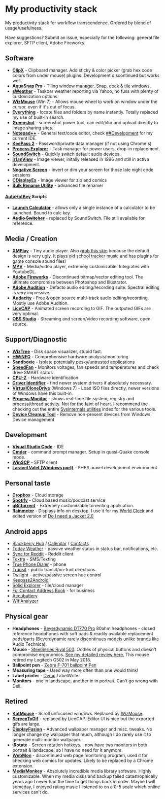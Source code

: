 # My productivity stack
My productivity stack for workflow transcendence. Ordered by blend of usage/usefulness.

Have suggestions? Submit an issue, especially for the following: general file explorer, SFTP client, Adobe Fireworks.

## Software
- [**ClipX**](https://bluemars.org/clipx/) - Clipboard manager. Add sticky & color picker (grab hex code colors from under mouse) plugins. Development discontinued but works well.
- [**AquaSnap Pro**](https://www.nurgo-software.com/products/aquasnap) - Tiling window manager. Snap, dock & tile windows. 
- [**sWeather**](http://www.dcmembers.com/skwire/download/sweather/) - Taskbar weather reporting via Yahoo, no fuss with plenty of customization options.
- [**WizMouse**](http://antibody-software.com/web/software/software/wizmouse-makes-your-mouse-wheel-work-on-the-window-under-the-mouse/) (Win 7) - Allows mouse wheel to work on window under the cursor, even if it's out of focus.
- [**Everything**](https://www.voidtools.com/) - locate files and folders by name instantly. Totally replaced my use of built-in search.
- [**Greenshot**](http://getgreenshot.org/) - screenshot power tool, can edit/blur and upload directly to image sharing sites.
- [**Notepad++**](https://notepad-plus-plus.org/) - General text/code editor, check [##Development](#development) for my current IDE.
- [**KeePass 2**](https://keepass.info/) - Password/private data manager (if not using Chrome's)
- [**Process Explorer**](https://docs.microsoft.com/en-us/sysinternals/downloads/process-explorer) - Task manager for power users, drop-in replacement.
- [**SoundSwitch**](https://github.com/Belphemur/SoundSwitch/) - Quickly switch default audio devices.
- [**IrfanView**](https://www.irfanview.com/) - Image viewer, initally released in 1996 and still in active development.
- [**Negative Screen**](https://zerowidthjoiner.net/negativescreen) - invert or dim your screen for those late night code sessions
- [**CDisplayEx**](http://www.cdisplayex.com/) - Image viewer for zip and comics
- [**Bulk Rename Utility**](http://www.bulkrenameutility.co.uk) - advanced file renamer

#### [AutoHotKey](https://autohotkey.com/) Scripts
- [**Launch Calculator**](Launch%20Calculator.ahk) - allows only a single instance of a calculator to be launched. Bound to calc key.
- [~~**Audio Switcher**~~](Change%20Audio.ahk) - replaced by SoundSwitch. File still available for reference.

## Media / Creation
- [**XMPlay**](http://support.xmplay.com/) - Tiny audio player. Also [grab this skin](http://support.xmplay.com/files_view.php?file_id=557) because the default design is very ugly. It plays [old school tracker music](https://modarchive.org) and has plugins for game console sound files! 
- [**MPV**](http://mpv.io) - Media/video player, extremely customizable. Integrates with YoutubeDL.
- [**Adobe Fireworks**](https://www.adobe.com/ca/products/fireworks.html) - Discontinued bitmap/vector editing tool. The ultimate compromise between Photoshop and Illustrator.
- [**Adobe Audition**](https://www.audacityteam.org) - Defacto audio editing/recording suite. Spectral editing is very impressive.
- [**Audacity**](https://www.audacityteam.org) - Free & open source multi-track audio editing/recording. Mostly use Adobe Audition.
- [**LiceCAP**](https://www.cockos.com/licecap/) - Animated screen recording to GIF. The outputed GIFs are very optimal.
- [**OBS Studio**](https://obsproject.com/) - Streaming and screen/video recording software, open source.

## Support/Diagnostic
- [**WizTree**](http://antibody-software.com) - Disk space visualizer, stupid fast.
- [**HWiNFO**](https://hwinfo.com) - Comprehensive hardware analysis/monitoring
- [**Sandboxie**](https://www.sandboxie.com) - Isolate potentially pesky/untrusted applications
- [**SpeedFan**](http://www.almico.com/speedfan.php) - Monitors voltages, fan speeds and temperatures and check drive SMART status
- [**CPU-Z**](https://www.cpuid.com/softwares/cpu-z.html) - Hardware identification
- [**Driver Identifier**](https://www.driveridentifier.com/) - find newer system drivers if absolutely necessary.
- [**VirtualCloneDrive**](https://www.elby.ch/en/products/vcd.html) (Windows 7) - Load ISO files directly, newer versions of Windows have this built-in.
- [**Process Monitor**](https://docs.microsoft.com/en-us/sysinternals/downloads/procmon) - shows real-time file system, registry and process/thread activity. Not for the faint of heart. I recommend the checking out the entire [Sysinternals utilities](https://docs.microsoft.com/en-us/sysinternals/downloads/) index for the various tools.
- [**Device Cleanup Tool**](https://www.uwe-sieber.de/misc_tools_e.html) - Remove non-present devices from Windows Device management

## Development
- [**Visual Studio Code**](https://code.visualstudio.com/) - IDE
- [**Cmder**](http://cmder.net) - command prompt manager. Setup in quasi-Quake console mode.
- [**WinSCP**](https://winscp.net) - SFTP client
- [**Laravel Valet (Windows port)**](https://github.com/cretueusebiu/valet-windows) - PHP/Laravel development environment.

## Personal taste
- [**Dropbox**](https://www.dropbox.com) - Cloud storage
- [**Spotify**](http://spotify.com) - Cloud based music/podcast service
- [**qBittorrent**](https://www.qbittorrent.org) - Extremely customizable torrenting application.
- [**Rainmeter**](https://www.rainmeter.net/) - Displays info on desktop. I use it for my [World Clock](https://github.com/alystair/rainmeterWorldclock) and edited version of [Do I need a Jacket 2.0](https://flyinghyrax.deviantart.com/art/Do-I-Need-a-Jacket-2-0-beta-2016-04-10-494721790)

## Android apps
- [Blackberry Hub](https://play.google.com/store/apps/details?id=com.blackberry.hub) / [Calendar](https://play.google.com/store/apps/details?id=com.blackberry.calendar) / [Contacts](https://play.google.com/store/apps/details?id=com.blackberry.contacts)
- [Today Weather](https://play.google.com/store/apps/details?id=mobi.lockdown.weather) - passive weather status in status bar, notifications, etc.
- [Sync for Reddit](https://play.google.com/store/apps/details?id=com.laurencedawson.reddit_sync) - Reddit client
- [Textra](https://play.google.com/store/apps/details?id=com.textra) - SMS/Texting
- [True Phone Dialer](https://play.google.com/store/apps/details?id=com.hb.dialer.free) - phone
- [Transit](https://play.google.com/store/apps/details?id=com.thetransitapp.droid) - public transit/on-foot directions
- [Twilight](https://play.google.com/store/apps/details?id=com.urbandroid.lux) - active/passive screen hue control
- [Keepass2Android](https://play.google.com/store/apps/details?id=keepass2android.keepass2android)
- [Solid Explorer](https://play.google.com/store/apps/details?id=pl.solidexplorer2) - file/cloud manager
- [FullContact Address Book](https://play.google.com/store/apps/details?id=com.fullcontact.ledene) - for business
- [Accubattery](https://play.google.com/store/apps/details?id=com.digibites.accubattery)
- [WifiAnalyzer](https://play.google.com/store/apps/details?id=com.vrem.wifianalyzer)

## Physical gear
- **Headphones** - [Beyerdynamic DT770 Pro](https://www.beyerdynamic.com) 80ohm headphones - closed reference headphones with soft pads & readily available replacement pads/parts (Beyerdynamic rarely discontinues models unlike brands like Audio Technica).
- **Mouse** - [SteelSeries Rival 500](https://steelseries.com/gaming-mice/rival-500). Oodles of physical buttons and doesn't compromise ergonomics. [See my detailed review here.](https://www.reddit.com/r/MouseReview/comments/8jddq0/steelseries_rival_500_review_compared_to_logitech/) This mouse retired my Logitech G502 in May 2018.
- **Ballpoint pen** - [Zebra F-701 ballpoint Pen](https://www.zebrapen.com/product/f-701-ball-point-retractable/)
- **Measuring tape** - Used way more often than one would think!
- **Label printer** - [Dymo](http://www.dymo.com) LabelWriter
- **Monitors** - one in landscape, another in in portrait. Can't go wrong with Dell.

## Retired
- [**KatMouse**](http://ehiti.de/katmouse/) - Scroll unfocused windows. Replaced by [WizMouse](http://antibody-software.com/web/software/software/wizmouse-makes-your-mouse-wheel-work-on-the-window-under-the-mouse/).
- [**ScreenToGif**](http://www.screentogif.com/) - replaced by LiceCAP. Editor UI is nice but the exported gifs are large.
- [**DisplayFusion**](https://www.displayfusion.com/) - Advanced wallpaper manager and misc. tweaks. No longer change my wallpaper that much, although I do rarely use it to generate multi-monitor wallpaper.
- [**iRotate**](https://www.entechtaiwan.com/util/irotate.shtm) - Screen rotation hotkeys. I now have two monitors in both portrait & landscape, so I have no need for it anymore.
- [**WebMon**](https://alternativeto.net/software/webmon/) - discontinued web page monitoring program, used it for checking web comics for updates. Likely to be replaced by a Chrome extension.
- [**MediaMonkey**](http://www.mediamonkey.com/) - Absolutely incredible media library software. Highly customizable. When my media disks and backup failed catastrophically years ago I never had the time to get things back in order. Maybe I will someday, I enjoyed rating music I listened to on a 0-5 scale which online services can't do.
